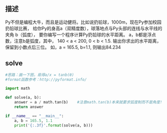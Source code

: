 ## 描述

Py不但是编程大牛，而且是运动健将。比如说扔铅球，1000m，现在Py参加校园扔铅球比赛，
给你Py的身高a（双精度数），球落地点与Py头部的连线与水平线的夹角 b（弧度），
要你编写一个程序计算Py扔铅球的水平距离。
a，b都是浮点数，注意b是弧度，其中， 140 < a < 200,  0 < b < 1.5.
输出你求出的水平距离，保留到小数点后三位。
如，a = 165.5, b=1.1, 则输出84.234

## solve
```Python
#思路：画一下图，易得a/x = tanb(θ)
#format函数参考：http://pyformat.info/

import math

def solve(a, b):
    answer = a / math.tan(b)    #注意math.tan(b)本来就要求弧度制而不是角度!
    return answer

if __name__ == "__main__":
    a, b = 165.5, 1.1
    print('{:.3f}'.format(solve(a, b)))
```